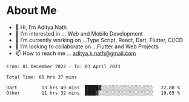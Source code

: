 # About Me

- 👋 Hi, I’m Aditya Nath
- 👀 I’m interested in ... Web and Mobile Development
- 🌱 I’m currently working on ...Type Script, React, Dart, Flutter, CI/CD
- 💞️ I’m looking to collaborate on ...Flutter and Web Projects
- 📫 How to reach me ... aditya.k.nath@gmail.com

<!--START_SECTION:waka-->

```text
From: 01 December 2022 - To: 03 April 2023

Total Time: 60 hrs 37 mins

Dart         13 hrs 49 mins  █████▓░░░░░░░░░░░░░░░░░░░   22.80 %
Other        11 hrs 32 mins  ████▓░░░░░░░░░░░░░░░░░░░░   19.05 %
```

<!--END_SECTION:waka-->

<!---
kronosking007/kronosking007 is a ✨ special ✨ repository because its `README.md` (this file) appears on your GitHub profile.
You can click the Preview link to take a look at your changes.
--->
